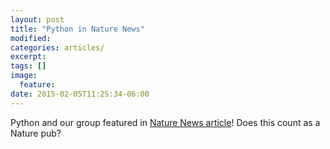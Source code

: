 ```yaml
---
layout: post
title: "Python in Nature News"
modified:
categories: articles/
excerpt:
tags: []
image:
  feature:
date: 2015-02-05T11:25:34-06:00
---
```


Python and our group featured in [Nature News article](http://www.nature.com/news/programming-pick-up-python-1.16833)!  Does this count as a Nature pub?
